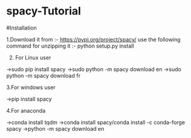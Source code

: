 # spacy-Tutorial
#Installation

1.Download it from :- https://pypi.org/project/spacy/ 
use the following command for unzipping it :- python setup.py install

2. For Linux user

->sudo pip install spacy
->sudo python -m spacy download en
->sudo python -m spacy download fr

3.For windows user

->pip install spacy

4.For anaconda

->conda install tqdm
->conda install spacy/conda install -c conda-forge spacy
->python -m spacy download en
